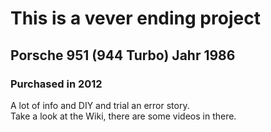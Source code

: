 # This is a vever ending project
## Porsche 951 (944 Turbo) Jahr 1986
### Purchased in 2012
A lot of info and DIY and trial an error story.  
Take a look at the Wiki, there are some videos in there.